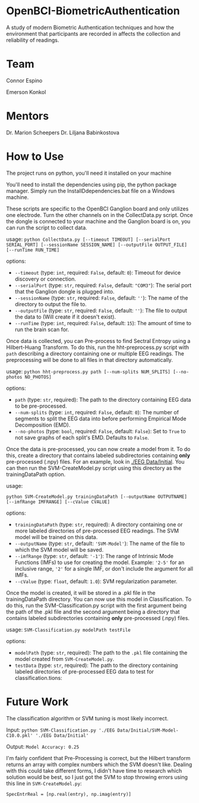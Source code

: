 # OpenBCI-BiometricAuthentication

A study of modern Biometric Authentication techniques and how the environment that participants are recorded in affects the collection and reliability of readings.

# Team

Connor Espino

Emerson Konkol



# Mentors

Dr. Marion Scheepers
Dr. Liljana Babinkostova



# How to Use

The project runs on python, you'll need it installed on your machine

You'll need to install the dependencies using pip, the python package manager.
Simply run the InstallDdependencies.bat file on a Windows machine.



These scripts are specific to the OpenBCI Ganglion board and only utilizes one electrode. Turn the other channels on in the CollectData.py script. Once the dongle is connected to your machine and the Ganglion board is on, you can run the script to collect data.

usage:
`python CollectData.py [--timeout TIMEOUT] [--serialPort SERIAL_PORT] [--sessionName SESSION_NAME] [--outputFile OUTPUT_FILE] [--runTime RUN_TIME]`

options:

- `--timeout` (type: `int`, required: `False`, default: `0`): Timeout for device discovery or connection. 
- `--serialPort` (type: `str`, required: `False`, default: `"COM3"`): The serial port that the Ganglion dongle is plugged into. 
- `--sessionName` (type: `str`, required: `False`, default: `''`): The name of the directory to output the file to. 
- `--outputFile` (type: `str`, required: `False`, default: `''`): The file to output the data to (Will create if it doesn't exist). 
- `--runTime` (type: `int`, required: `False`, default: `15`): The amount of time to run the brain scan for.





Once data is collected, you can Pre-process to find Sectral Entropy using a Hilbert-Huang Transform. To do this, run the hht-preprocess.py script with `path` describing a directory containing one or multiple EEG readings. The preprocessing will be done to all files in that directory automatically.

usage:
`python hht-preprocess.py path [--num-splits NUM_SPLITS] [--no-photos NO_PHOTOS]`

options:

- `path` (type: `str`, required): The path to the directory containing EEG data to be pre-processed. 
- `--num-splits` (type: `int`, required: `False`, default: `0`): The number of segments to split the EEG data into before performing Empirical Mode Decomposition (EMD). 
- `--no-photos` (type: `bool`, required: `False`, default: `False`): Set to `True` to not save graphs of each split's EMD. Defaults to `False`.





Once the data is pre-processed, you can now create a model from it. To do this, create a directory that contains labeled subdirectories containing **only** pre-processed (.npy) files. For an example, look in [./EEG Data/Initial](./EEG%20Data/Initial). You can then run the SVM-CreateModel.py script using this directory as the trainingDataPath option. 

usage:

`python SVM-CreateModel.py trainingDataPath [--outputName OUTPUTNAME] [--imfRange IMFRANGE] [--cValue CVALUE]`

options:

- `trainingDataPath` (type: `str`, required): A directory containing one or more labeled directories of pre-processed EEG readings. The SVM model will be trained on this data. 
- `--outputName` (type: `str`, default: `'SVM-Model'`): The name of the file to which the SVM model will be saved. 
- `--imfRange` (type: `str`, default: `'-1'`): The range of Intrinsic Mode Functions (IMFs) to use for creating the model. Example: `'2-5'` for an inclusive range, `'2'` for a single IMF, or don't include the argument for all IMFs. 
- `--cValue` (type: `float`, default: `1.0`): SVM regularization parameter.</br>





Once the model is created, it will be stored in a .pkl file in the trainingDataPath directory. You can now use this model in Classification. To do this, run the SVM-Classification.py script with the first argument being the path of the .pkl file and the second argument being a directory that contains labeled subdirectories containing **only** pre-processed (.npy) files.

usage:
`SVM-Classification.py modelPath testFile`

options:

- `modelPath` (type: `str`, required): The path to the `.pkl` file containing the model created from `SVM-CreateModel.py`. 
- `testData` (type: `str`, required): The path to the directory containing labeled directories of pre-processed EEG data to test for classification.tions:
  

# Future Work

The classification algorithm or SVM tuning is most likely incorrect. 

Input: `python SVM-Classification.py './EEG Data/Initial/SVM-Model-C10.0.pkl' './EEG Data/Initial'`

Output: `Model Accuracy: 0.25`



I'm fairly confident that Pre-Processing is correct, but the Hilbert transform returns an array with complex numbers which the SVM doesn't like. Dealing with this could take different forms, I didn't have time to research which solution would be best, so I just got the SVM to stop throwing errors using this line in `SVM-CreateModel.py`:

`SpecEntrReal = [np.real(entry), np.imag(entry)]`

 
